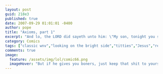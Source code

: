 ```yaml
---
layout: post
guid: 218e3
published: true
date: 2007-09-29 01:01:01 -0400
author: pope
title: "Axioms, part 1"
excerpt: "And lo, the LORD did sayeth unto him: \"My son, tonight you shall be given the gift of wisdom. You must share it with mine people in any way you can. Even if that\'s like through some really shitty Sharpies drawings.\" And it was good. Or maybe it was the rum. Who knows."
category: Comics
tags: ["classic wnv","looking on the bright side","titties","Jesus","religion","age-old adages"]
comments: true 
image:
  feature: /assets/img/lol/comic66.png
  imageHover: "But if he gives you boners, just keep that shit to yourself, okay?"
---
```


